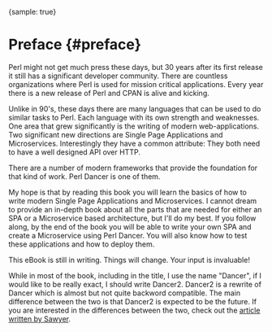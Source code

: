 {sample: true}
# Preface {#preface}

Perl might not get much press these days, but 30 years after its first release it still has a significant developer community. There are countless organizations where Perl is used for mission critical applications. Every year there is a new release of Perl and CPAN is alive and kicking.

Unlike in 90's, these days there are many languages that can be used to do similar tasks to Perl. Each language with its own strength and weaknesses. One area that grew significantly is the writing of modern web-applications. Two significant new directions are Single Page Applications and Microservices. Interestingly they have a common attribute: They both need to have a well designed API over HTTP.

There are a number of modern frameworks that provide the foundation for that kind of work. Perl Dancer is one of them.

My hope is that by reading this book you will learn the basics of how to write modern Single Page Applications and Microservices. I cannot dream to provide an in-depth book about all the parts that are needed for either an SPA or a Microservice based architecture, but I'll do my best. If you follow along, by the end of the book you will be able to write your own SPA and create a Microservice using Perl Dancer. You will also know how to test these applications and how to deploy them.

This eBook is still in writing. Things will change. Your input is invaluable!

While in most of the book, including in the title, I use the name "Dancer", if I would like to be really exact, I should write Dancer2. Dancer2 is a rewrite of Dancer which is almost but not quite backword compatible. The main difference between the two is that Dancer2 is expected to be the future. If you are interested in the differences between the two, check out the [article written by Sawyer](http://advent.perldancer.org/2014/2).

